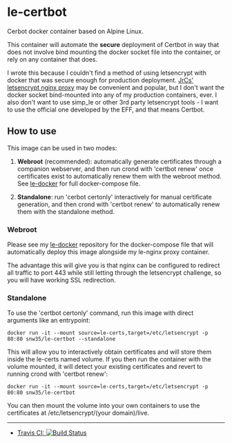 # le-certbot

Cerbot docker container based on Alpine Linux.

This container will automate the **secure** deployment of Certbot in way that does not involve bind mounting the docker socket file into the container, or rely on any container that does.

I wrote this because I couldn't find a method of using letsencrypt with docker that was secure enough for production deployment. [JrCs' letsencrypt nginx proxy](https://github.com/JrCs/docker-letsencrypt-nginx-proxy-companion) may be convenient and popular, but I don't want the docker socket bind-mounted into any of my production containers, ever. I also don't want to use simp_le or other 3rd party letsencrypt tools - I want to use the official one developed by the EFF, and that means Certbot.

## How to use

This image can be used in two modes:

 1. __Webroot__ (recommended): automatically generate certificates through a companion webserver, and then run crond with 'certbot renew' once certificates exist to automatically renew them with the webroot method. See [le-docker](https://github.com/snw35/le-docker) for full docker-compose file.

 1. __Standalone__: run 'cerbot certonly' interactively for manual certificate generation, and then crond with 'certbot renew' to automatically renew them with the standalone method.


### Webroot

Please see my [le-docker](https://github.com/snw35/le-docker) repository for the docker-compose file that will automatically deploy this image alongside my le-nginx proxy container.

The advantage this will give you is that nginx can be configured to redirect all traffic to port 443 while still letting through the letsencrypt challenge, so you will have working SSL redirection.

### Standalone

To use the 'certbot certonly' command, run this image with direct arguments like an entrypoint:
```
docker run -it --mount source=le-certs,target=/etc/letsencrypt -p 80:80 snw35/le-certbot --standalone
```
This will allow you to interactively obtain certificates and will store them inside the le-certs named volume. If you then run the container with the volume mounted, it will detect your existing certificates and revert to running crond with 'certbot renew':
```
docker run -it --mount source=le-certs,target=/etc/letsencrypt -p 80:80 snw35/le-certbot
```
You can then mount the volume into your own containers to use the certificates at /etc/letsencrypt/(your domain)/live.

***

 * [Travis CI: ![Build Status](https://travis-ci.org/snw35/le-certbot.svg?branch=master)](https://travis-ci.org/snw35/le-certbot)

